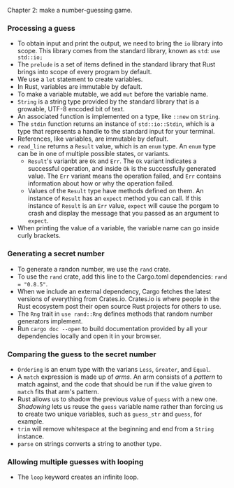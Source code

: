 Chapter 2: make a number-guessing game.

### Processing a guess

* To obtain input and print the output, we need to bring the `io` library into scope. This library comes from the standard library, known as `std`: `use std::io;`
* The `prelude` is a set of items defined in the standard library that Rust brings into scope of every program by default.
* We use a `let` statement to create variables.
* In Rust, variables are immutable by default.
* To make a variable mutable, we add `mut` before the variable name.
* `String` is a string type provided by the standard library that is a growable, UTF-8 encoded bit of text.
* An associated function is implemented on a type, like `::new` on `String`.
* The `stdin` function returns an instance of `std::io::Stdin`, which is a type that represents a handle to the standard input for your terminal.
* References, like variables, are immutable by default.
* `read_line` returns a `Result` value, which is an `enum` type. An `enum` type can be in one of multiple possible states, or variants.
  * `Result`'s varianbt are `Ok` and `Err`. The `Ok` variant indicates a successful operation, and inside `Ok` is the successfully generated value. The `Err` variant means the operation failed, and `Err` contains information about how or why the operation failed.
  * Values of the `Result` type have methods defined on them. An instance of `Result` has an `expect` method you can call. If this instance of `Result` is an `Err` value, `expect` will cause the porgam to crash and display the message that you passed as an argument to `expect`.
* When printing the value of a variable, the variable name can go inside curly brackets.

### Generating a secret number

* To generate a randon number, we use the `rand` crate.
* To use the `rand` crate, add this line to the Cargo.toml dependencies: `rand = "0.8.5"`.
* When we include an external dependency, Cargo fetches the latest versions of everything from Crates.io. Crates.io is where people in the Rust ecosystem post their open source Rust projects for others to use.
* The `Rng` trait in `use rand::Rng` defines methods that random number generators implement.
* Run `cargo doc --open` to build documentation provided by all your dependencies locally and open it in your browser.

### Comparing the guess to the secret number

* `Ordering` is an enum type with the varians `Less`, `Greater`, and `Equal`.
* A `match` expression is made up of _arms_. An arm consists of a _pattern_ to match against, and the code that should be run if the value given to `match` fits that arm's pattern.
* Rust allows us to shadow the previous value of `guess` with a new one. _Shadowing_ lets us reuse the `guess` variable name rather than forcing us to create two unique variables, such as `guess_str` and `guess`, for example.
* `trim` will remove whitespace at the beginning and end from a `String` instance.
* `parse` on strings converts a string to another type.

### Allowing multiple guesses with looping

* The `loop` keyword creates an infinite loop.